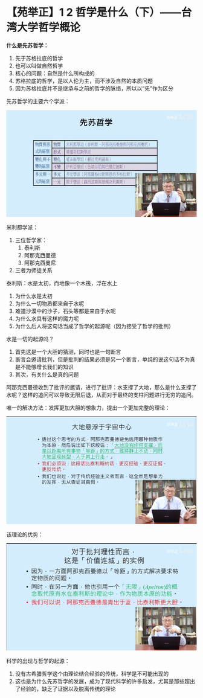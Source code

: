 # 【苑举正】1 2 哲学是什么（下）——台湾大学哲学概论

**什么是先苏哲学：**

1. 先于苏格拉底的哲学
2. 也可以叫做自然哲学
3. 核心的问题：自然是什么所构成的
4. 苏格拉底的哲学，是以人伦为主，而不涉及自然的本质问题
5. 因为苏格拉底并不是继承与之前的哲学的脉络，所以以“先”作为区分

先苏哲学的主要六个学派：



![Untitled](image/zgf6q7rdp7.png)

米利都学派：

1. 三位哲学家：
	1. 泰利斯
	2. 阿那克西曼德
	3. 阿那克西曼尼
2. 三者为师徒关系

泰利斯：水是太初，而地像一个木筏，浮在水上

1. 为什么水是太初
2. 为什么一切物质都来自于水呢
3. 难道沙漠中的沙子，石头等都是来自于水呢
4. 为什么水具有这样的魔力呢
5. 为什么后人将这句话当成了哲学的起源呢（因为接受了哲学的批判）

水是一切的起源吗？

1. 首先这是一个大胆的猜测，同时也是一句断言
2. 断言会邀请批判，但是批判的结果必须是另一个断言，单纯的说这句话不为真是不能够增长我们的知识
3. 其次，有关什么是真的问题

阿那克西曼德收到了批评的邀请，进行了批评：水支撑了大地，那么是什么支撑了水呢？这样的追问可以导致无限后退，从而对于最终的支柱问题进行无穷的追问。

唯一的解决方法：发挥更加大胆的想象力，提出一个更加完整的理论：



![Untitled](image/p9sun_h_iv.png)

该理论的优势：



![Untitled](image/fh22d0tyg4.png)

科学的出现与哲学的起源：

1. 没有古希腊哲学这个由理论结合经验的传统，科学是不可能出现的
2. 这也是为什么先苏哲学的发展，成为了现代科学的许多启发，尤其是那些超出了经验的，缺乏了证据以及脱离传统的理论
